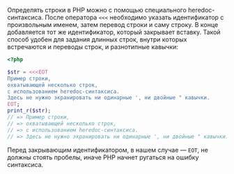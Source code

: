 Определять строки в PHP можно с помощью специального heredoc-синтаксиса. После оператора `<<<` необходимо указать идентификатор с произвольным именем, затем перевод строки и саму строку. В конце добавляется тот же идентификатор, который закрывает вставку. Такой способ удобен для задания длинных строк, внутри которых встречаются и переводы строк, и разнотипные кавычки:

```php
<?php

$str = <<<EOT
Пример строки,
охватывающей несколько строк,
с использованием heredoc-синтаксиса.
Здесь не нужно экранировать ни одинарные ', ни двойные " кавычки.
EOT;
print_r($str);
// => Пример строки,
// => охватывающей несколько строк,
// => с использованием heredoc-синтаксиса.
// => Здесь не нужно экранировать ни одинарные ', ни двойные " кавычки.
```

Перед закрывающим идентификатором, в нашем случае — `EOT`, не должны стоять пробелы, иначе PHP начнет ругаться на ошибку синтаксиса.
